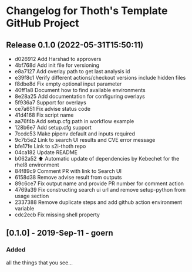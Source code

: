 # Changelog for Thoth's Template GitHub Project

## Release 0.1.0 (2022-05-31T15:50:11)
* d026912 Add Harshad to approvers
* 4bf768d Add init file for versioning
* e8a7127 Add overlay path to get last analysis id
* e39f8c1 Verify different actions/checkout versions include hidden files
* f8dbe8d Fix empty optional input parameter
* 40ff1a8 Document how to find available environments
* 8e28a25 Add documentation for configuring overlays
* 5f936a7 Support for overlays
* ce7a651 Fix advise status code
* 41d4168 Fix script name
* aa76f4b Add setup.cfg path in workflow example
* 128b6e7 Add setup.cfg support
* 7ccdc53 Make pipenv default and inputs required
* 9c7b5e2 Link to search UI results and CVE error message
* bfe17fe Link to s2i-thoth repo
* 04ca182 Update README
* b062a52 :arrow_up: Automatic update of dependencies by Kebechet for the rhel8 environment
* 84f89c9 Comment PR with link to Search UI
* 6158d38 Remove advise result from outputs
* 89c6ce7 Fix output name and provide PR number for comment action
* 4769a39 Fix constructing search ui url and remove setup-python from usage section
* 2337388 Remove duplicate steps and add github action environment variable
* cdc2ecb Fix missing shell property

## [0.1.0] - 2019-Sep-11 - goern

### Added

all the things that you see...

